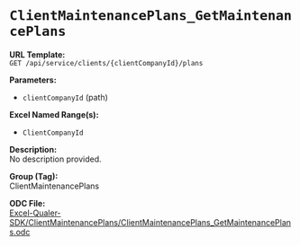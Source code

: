 # `ClientMaintenancePlans_GetMaintenancePlans`

**URL Template:**  
`GET /api/service/clients/{clientCompanyId}/plans`

**Parameters:**  
- `clientCompanyId` (path)

**Excel Named Range(s):**  
- `ClientCompanyId`

**Description:**  
No description provided.

**Group (Tag):**  
ClientMaintenancePlans

**ODC File:**  
[Excel-Qualer-SDK/ClientMaintenancePlans/ClientMaintenancePlans_GetMaintenancePlans.odc](https://github.com/Johnson-Gage-Inspection-Inc/qualer-sdk-odc/blob/main/Excel-Qualer-SDK/ClientMaintenancePlans/ClientMaintenancePlans_GetMaintenancePlans.odc)
